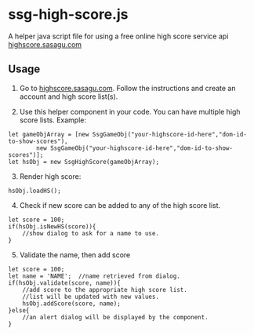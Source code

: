# ssg-high-score.js

A helper java script file for using a free online high score service api [highscore.sasagu.com](https://highscore.sasagu.com/)

## Usage

1. Go to [highscore.sasagu.com](https://highscore.sasagu.com/). Follow the instructions and create an account and high score list(s).

2. Use this helper component in your code. You can have multiple high score lists.
Example:
```
let gameObjArray = [new SsgGameObj("your-highscore-id-here","dom-id-to-show-scores"),
        new SsgGameObj("your-highscore-id-here","dom-id-to-show-scores")];
let hsObj = new SsgHighScore(gameObjArray);
```

3. Render high score:
```
hsObj.loadHS();
```

4. Check if new score can be added to any of the high score list.
```
let score = 100;
if(hsObj.isNewHS(score)){
    //show dialog to ask for a name to use.
}
```

5. Validate the name, then add score
```
let score = 100;
let name = 'NAME';  //name retrieved from dialog.
if(hsObj.validate(score, name)){
    //add score to the appropriate high score list.
    //list will be updated with new values.
    hsObj.addScore(score, name);  
}else{
    //an alert dialog will be displayed by the component.
}
```